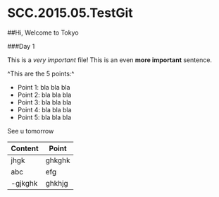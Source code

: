 # SCC.2015.05.TestGit

##Hi, Welcome to Tokyo

###Day 1

This is a *very important* file!
This is an even **more important** sentence.

^This are the 5 points:^

- Point 1: bla bla bla
- Point 2: bla bla bla
- Point 3: bla bla bla
- Point 4: bla bla bla
- Point 5: bla bla bla
 
See u tomorrow

Content|Point
-------|--------
jhgk |ghkghk
abc|efg
-gjkghk |ghkhjg
